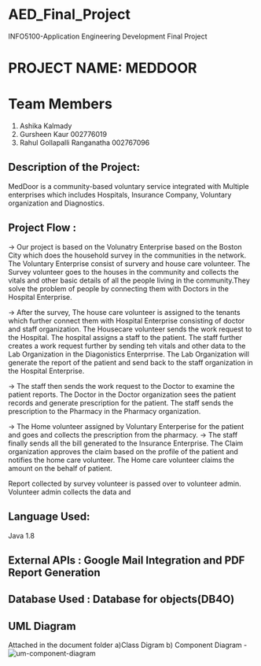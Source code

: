 # AED_Final_Project
INFO5100-Application Engineering Development Final Project 

# PROJECT NAME: MEDDOOR 

# Team Members
1. Ashika Kalmady
2. Gursheen Kaur 002776019
3. Rahul Gollapalli Ranganatha 002767096


## Description of the Project:

MedDoor is a community-based voluntary service integrated with Multiple enterprises which includes Hospitals, Insurance Company, Voluntary organization and Diagnostics.

## Project Flow :
-> Our project is based on the Volunatry Enterprise based on the Boston City which does the household survey in the communities in the network. 
The Voluntary Enterprise consist of survery and house care volunteer.
The Survey volunteer goes to the houses in the community and collects the vitals and other basic details of all the people living in the community.They solve the problem 
of people by connecting them with Doctors in the Hospital Enterprise.

-> After the survey, The house care volunteer is assigned to the tenants which further connect them with  Hospital Enterprise consisting of doctor and staff organization. The Housecare volunteer sends the work request to the Hospital. The hospital assigns a staff to the patient. The staff further creates a work request further by sending teh vitals and other data to the Lab Organization in the Diagonistics Enterprrise.  The Lab Organization will generate the report of the patient and send back to the staff organization in the Hospital Enterprise.

-> The staff then sends the work request to the Doctor to examine the patient reports. The Doctor in the Doctor organization sees the patient records and generate prescription for the patient. The staff sends the prescription to the Pharmacy in the Pharmacy organization.

-> The Home volunteer assigned by Voluntary Enterperise for the patient and goes and collects the prescription from the pharmacy.
-> The staff finally sends all the bill generated to the Insurance Enterprise. The Claim organization approves the claim based on the profile of the patient and notifies the home care volunteer. The Home care volunteer claims the amount on the behalf of patient.




Report collected by survey volunteer is passed over to volunteer admin. Volunteer admin collects the data and

## Language Used:
Java 1.8

## External APIs : Google Mail Integration and PDF Report Generation

## Database Used : Database for objects(DB4O)
## UML Diagram 
Attached in the document folder
a)Class Digram 
b) Component Diagram -![um-component-diagram](https://user-images.githubusercontent.com/113366821/206959192-40478712-1846-46db-9b14-0e77e59007d2.png)
